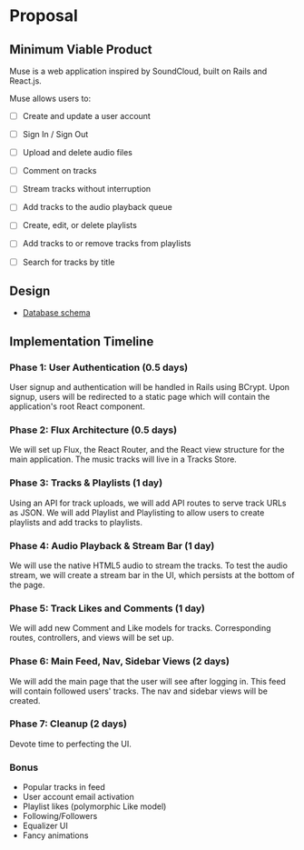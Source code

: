 # Proposal

## Minimum Viable Product

Muse is a web application inspired by SoundCloud, built on Rails and React.js.

Muse allows users to:

- [ ] Create and update a user account
- [ ] Sign In / Sign Out
- [ ] Upload and delete audio files
- [ ] Comment on tracks
- [ ] Stream tracks without interruption
- [ ] Add tracks to the audio playback queue
- [ ] Create, edit, or delete playlists
- [ ] Add tracks to or remove tracks from playlists
- [ ] Search for tracks by title


## Design
* [Database schema](./schema.md)

## Implementation Timeline

### Phase 1: User Authentication (0.5 days)

User signup and authentication will be handled in Rails using BCrypt. Upon signup, users will be redirected to a static page which will contain the application's root React component.

### Phase 2: Flux Architecture (0.5 days)

We will set up Flux, the React Router, and the React view structure for the main application. The music tracks will live in a Tracks Store.

### Phase 3: Tracks & Playlists (1 day)

Using an API for track uploads, we will add API routes to serve track URLs as JSON. We will add Playlist and Playlisting to allow users to create playlists and add tracks to playlists.

### Phase 4: Audio Playback & Stream Bar (1 day)

We will use the native HTML5 audio to stream the tracks. To test the audio stream, we will create a stream bar in the UI, which persists at the bottom of the page.

### Phase 5: Track Likes and Comments (1 day)

We will add new Comment and Like models for tracks. Corresponding routes, controllers, and views will be set up.

### Phase 6: Main Feed, Nav, Sidebar Views (2 days)

We will add the main page that the user will see after logging in. This feed
will contain followed users' tracks. The nav and sidebar views will be created.

### Phase 7: Cleanup (2 days)

Devote time to perfecting the UI.

### Bonus

- Popular tracks in feed
- User account email activation
- Playlist likes (polymorphic Like model)
- Following/Followers
- Equalizer UI
- Fancy animations
